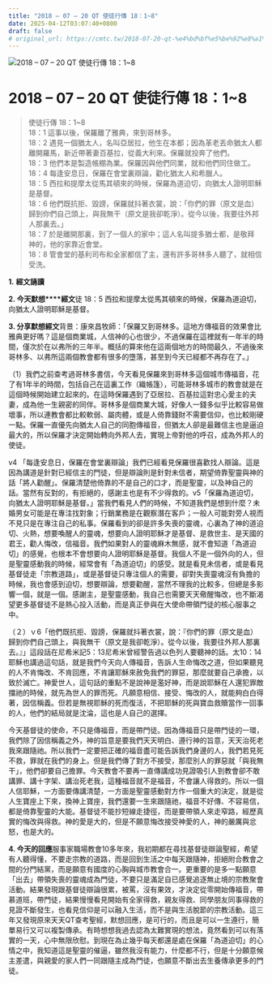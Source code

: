 ```yaml
---
title: "2018 – 07 – 20 QT 使徒行傳 18：1~8"
date: 2025-04-12T03:07:40+0800
draft: false
# original_url: https://cmtc.tw/2018-07-20-qt-%e4%bd%bf%e5%be%92%e8%a1%8c%e5%82%b3-18%ef%bc%9a18
---
```


![2018 – 07 – 20 QT 使徒行傳 18：1~8](/images/qt.jpg   "2018 – 07 – 20 QT 使徒行傳 18：1~8")

# 2018 – 07 – 20 QT 使徒行傳 18：1~8

> 使徒行傳 18：1~8  
> 18：1 這事以後，保羅離了雅典，來到哥林多。  
> 18：2 遇見一個猶太人，名叫亞居拉，他生在本都；因為革老丟命猶太人都離開羅馬，新近帶著妻百基拉，從義大利來。保羅就投奔了他們。  
> 18：3 他們本是製造帳棚為業。保羅因與他們同業，就和他們同住做工。  
> 18：4 每逢安息日，保羅在會堂裏辯論，勸化猶太人和希臘人。  
> 18：5 西拉和提摩太從馬其頓來的時候，保羅為道迫切，向猶太人證明耶穌是基督。  
> 18：6 他們既抗拒、毀謗，保羅就抖著衣裳，說：「你們的罪（原文是血）歸到你們自己頭上，與我無干（原文是我卻乾淨）。從今以後，我要往外邦人那裏去。」  
> 18：7 於是離開那裏，到了一個人的家中；這人名叫提多猶士都，是敬拜　神的，他的家靠近會堂。  
> 18：8 管會堂的基利司布和全家都信了主，還有許多哥林多人聽了，就相信受洗。

**1.** **經文誦讀**

**2. 今天默想****經文**徒 18：5 西拉和提摩太從馬其頓來的時候，保羅為道迫切，向猶太人證明耶穌是基督。

**3. 分享默想經文**背景：康來昌牧師：「保羅又到哥林多。這地方傳福音的效果會比雅典更好嗎？這是個商業城，人信神的心也很少，不過保羅在這裡就有一年半的時間，僅次於在以弗所的三年半。概括的算來他在這兩個地方的時間最久，不過後來哥林多、以弗所這兩個教會都有很多的墮落，甚至到今天已經都不再存在了。」

（1）我們之前查考過哥林多書信，今天看見保羅來到哥林多這個城市傳福音，花了有1年半的時間，包括自己在這裏工作（織帳篷），可能哥林多城市的教會就是在這個時候開始建立起來的。在這時保羅遇到了亞居拉、百基拉這對忠心愛主的夫妻，成為他一生親密的同伴。哥林多是個商業大城，好像人一錢多似乎比較容易做壞事，所以連教會都比較軟弱、屬肉體，或是人倚靠錢財不需要信仰，也比較剛硬一點。保羅一直優先向猶太人自己的同胞傳福音，但猶太人卻是最難信主也是逼迫最大的，所以保羅才決定開始轉向外邦人去，實現上帝對他的呼召，成為外邦人的使徒。

v4 「每逢安息日，保羅在會堂裏辯論」我們已經看見保羅很喜歡找人辯論。這是因為講道是針對已經信主的門徒，但是辯論則是針對未信者，期望倚靠聖靈與神的話「將人勸醒」。保羅清楚他倚靠的不是自己的口才，而是聖靈，以及神自己的話。當然有反對的，有拒絕的，感謝主也是有不少得救的。v5「保羅為道迫切，向猶太人證明耶穌是基督。」當我們看見人們的時候，不知道我們是想到什麼？未婚男女可能是在專注找對象；行銷業務是在觀察潛在客戶；一般人可能對旁人視而不見只是在專注自己的私事。保羅看到的卻是許多失喪的靈魂，心裏為了神的道迫切、火熱，想要喚醒人的靈魂，想要向人證明耶穌才是基督、是救世主、是天國的君王，勸人悔改，信福音。我們如果對人的靈魂麻木無感，就不會知道「為道迫切」的感覺，也根本不會想要向人證明耶穌是基督。我個人不是一個外向的人，但是聖靈感動我的時候，經常會有「為道迫切」的感受。就是看見未信者，或是看見基督徒走「宗教道路」，或是基督徒只專注個人的需要，卻對失喪靈魂沒有負擔的時候，我也會感到迫切，想要辯論，想要勸醒，當然不理我的比較多，但總是多影響一個，就是一個。感謝主，是聖靈感動，我自己也需要天天儆醒悔改，也不斷渴望更多基督徒不是熱心投入活動，而是真正參與在大使命帶領門徒的核心服事之中。

（２）ｖ6「他們既抗拒、毀謗，保羅就抖著衣裳，說：『你們的罪（原文是血）歸到你們自己頭上，與我無干（原文是我卻乾淨）。從今以後，我要往外邦人那裏去。』」這段話在尼希米記5：13尼希米曾經警告過以色列人要聽神的話。太10：14耶穌也講過這句話，就是我們今天向人傳福音，告訴人生命悔改之道，但如果聽見的人不肯悔改、不肯回應，不肯讓耶穌來赦免我們的罪惡，那麼就要自己承擔，以致於滅亡。神愛世人，這句話的重點不是說神是濫好神，而是說耶穌在人還犯罪敵擋祂的時候，就先為世人的罪而死。凡願意相信、接受、悔改的人，就能夠白白得著，因信稱義。但若是無視耶穌的死而復活，不把耶穌的死與寶血救贖當作一回事的人，他們的結局就是沈淪，這也是人自己的選擇。

今天基督徒的使命，不只是傳福音，而是帶門徒。因為傳福音只是帶門徒的一環，我們除了因信稱義之外，神的旨意是要我們天天明白、遵行神的旨意，天天治死老我來跟隨祂。所以我們一定要把正確的福音盡可能告訴我們身邊的人，我們若見死不救，罪就在我們的身上。但是我們傳了對方不接受，那麼別人的罪惡就「與我無干」，他們卻要自己擔罪。今天教會不要再一直傳講成功見證吸引人到教會卻不敢講罪、講十字架、講治死老我，這種福音就不是福音，不會讓人得救的。所以一個人信耶穌，一方面要傳講清楚，一方面是聖靈感動對方作一個重大的決定，就是從人生寶座上下來，換神上寶座，我們還要一生來跟隨祂，福音不好傳、不容易信，都是倚靠聖靈的大能。基督徒不能抄短線走捷徑，而是要帶領人來走窄路，經歷真實的悔改與得救。神的愛是大的，但是不願意悔改接受神愛的人，神的嚴厲與忿怒，也是大的。

**4. 今天的回應**服事家職場教會10多年來，我初期都在尋找基督徒辯論聖經，希望有人聽得懂，不要走宗教的道路，而是回到生活之中每天跟隨神，拒絕附合教會之間的分門結黨，而是願意有國度的心胸與城市教會合一。更重要的是多一點願意「出去」帶領失喪的靈魂成為門徒，不要只是滿足自已感覺追逐無止境的宗教聚會活動。結果發現跟基督徒辯論很累，被罵，沒有果效，才決定從零開始傳福音，帶慕道班，帶門徒，結果慢慢看見開始有全家得救，親友得救、同學朋友同事得救的見證不斷發生，也看見信仰是可以融入生活，而不是與生活脫節的宗教活動。這三年又發現原來天天QT查考聖經，默想回應，是可行的，而且是可以一生遵行，簡單易行又可以複製傳承。有時想想我過去認為太難實現的想法，竟然看到可以有落實的一天，心中無限欣慰。到現在為止幾乎每天都還是處在保羅「為道迫切」的心情之中，我知道這是聖靈的催逼，雖然我沒有能力，什麼都不行，但是十分願意候主差遣，與親愛的家人們一同跟隨主成為門徒，也願意不斷出去生養傳承更多的門徒。